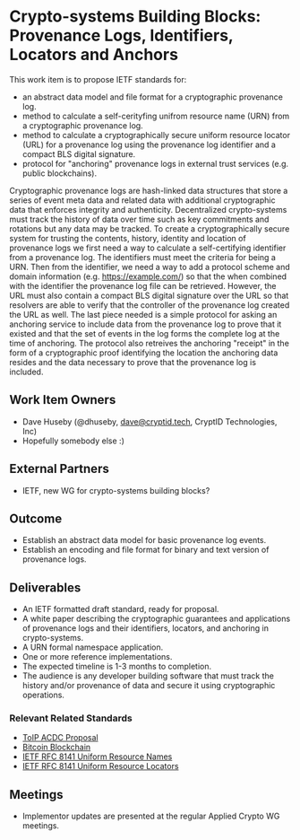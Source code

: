 # Crypto-systems Building Blocks: Provenance Logs, Identifiers, Locators and Anchors

This work item is to propose IETF standards for:

- an abstract data model and file format for a cryptographic provenance log.
- method to calculate a self-cerityfing unifrom resource name (URN) from a
  cryptographic provenance log.
- method to calculate a cryptographically secure uniform resource locator (URL)
  for a provenance log using the provenance log identifier and a compact BLS
  digital signature.
- protocol for "anchoring" provenance logs in external trust services (e.g.
  public blockchains).

Cryptographic provenance logs are hash-linked data structures that store a
series of event meta data and related data with additional cryptographic data
that enforces integrity and authenticity. Decentralized crypto-systems must
track the history of data over time such as key commitments and rotations but
any data may be tracked. To create a cryptographically secure system for
trusting the contents, history, identity and location of provenance logs we
first need a way to calculate a self-certifying identifier from a provenance
log. The identifiers must meet the criteria for being a URN. Then from the
identifier, we need a way to add a protocol scheme and domain information (e.g.
https://example.com/) so that the when combined with the identifier the
provenance log file can be retrieved. However, the URL must also contain a
compact BLS digital signature over the URL so that resolvers are able to verify
that the controller of the provenance log created the URL as well. The last
piece needed is a simple protocol for asking an anchoring service to include
data from the provenance log to prove that it existed and that the set of
events in the log forms the complete log at the time of anchoring. The protocol
also retreives the anchoring "receipt" in the form of a cryptographic proof
identifying the location the anchoring data resides and the data necessary to
prove that the provenance log is included.

## Work Item Owners
- Dave Huseby (@dhuseby, dave@cryptid.tech, CryptID Technologies, Inc)
- Hopefully somebody else :)

## External Partners
- IETF, new WG for crypto-systems building blocks?

## Outcome
- Establish an abstract data model for basic provenance log events.
- Establish an encoding and file format for binary and text version of
  provenance logs.

## Deliverables
- An IETF formatted draft standard, ready for proposal.
- A white paper describing the cryptographic guarantees and applications of
  provenance logs and their identifiers, locators, and anchoring in
  crypto-systems.
- A URN formal namespace application.
- One or more reference implementations.
- The expected timeline is 1-3 months to completion.
- The audience is any developer building software that must track the history
  and/or provenance of data and secure it using cryptographic operations.

### Relevant Related Standards
- [ToIP ACDC Proposal][0]
- [Bitcoin Blockchain][1]
- [IETF RFC 8141 Uniform Resource Names][2]
- [IETF RFC 8141 Uniform Resource Locators][3]

## Meetings
- Implementor updates are presented at the regular Applied Crypto WG meetings.

[0]: https://wiki.trustoverip.org/display/HOME/ACDC+%28Authentic+Chained+Data+Container%29+Task+Force
[1]: https://developer.bitcoin.org/reference/block_chain.html
[2]: https://datatracker.ietf.org/doc/html/rfc8141
[3]: https://datatracker.ietf.org/doc/html/rfc1738
